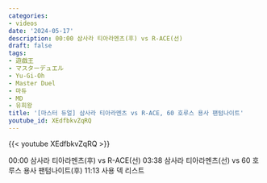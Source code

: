 ```yaml
---
categories:
- videos
date: '2024-05-17'
description: 00:00 삼사라 티아라멘츠(후) vs R-ACE(선)
draft: false
tags:
- 遊戯王
- マスターデュエル
- Yu-Gi-Oh
- Master Duel
- 마듀
- MD
- 유희왕
title: '[마스터 듀얼] 삼사라 티아라멘츠 vs R-ACE, 60 호루스 용사 팬텀나이트'
youtube_id: XEdfbkvZqRQ
---
```



{{< youtube XEdfbkvZqRQ >}}

00:00 삼사라 티아라멘츠(후) vs R-ACE(선)
03:38 삼사라 티아라멘츠(선) vs 60 호루스 용사 팬텀나이트(후)
11:13 사용 덱 리스트